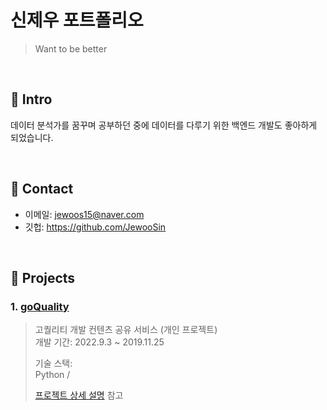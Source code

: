 # 신제우 포트폴리오
>Want to be better

</br>

## :pushpin: Intro
데이터 분석가를 꿈꾸며 공부하던 중에 데이터를 다루기 위한 백엔드 개발도 좋아하게 되었습니다. 

</br>

## :pushpin: Contact
- 이메일: jewoos15@naver.com
- 깃헙: https://github.com/JewooSin

</br>

## :pushpin: Projects
### 1. [goQuality](https://github.com/JewooSin/)
>고퀄리티 개발 컨텐츠 공유 서비스 (개인 프로젝트)  
>개발 기간: 2022.9.3 ~ 2019.11.25
>  
>기술 스택:  
>Python / 
>
>  
>[프로젝트 상세 설명](https://github.com/JewooSin/) 참고
